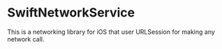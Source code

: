 # SwiftNetworkService

This is a networking library for iOS that user URLSession for making any network call.
